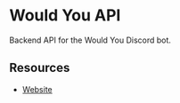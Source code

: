 # Would You API
Backend API for the Would You Discord bot.

## Resources
- [Website](https://wouldyoubot.gg/)

